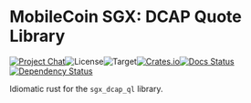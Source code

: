 # MobileCoin SGX: DCAP Quote Library

[![Project Chat][chat-image]][chat-link]<!--
-->![License][license-image]<!--
-->![Target][target-image]<!--
-->[![Crates.io][crate-image]][crate-link]<!--
-->[![Docs Status][docs-image]][docs-link]<!--
-->[![Dependency Status][deps-image]][deps-link]

Idiomatic rust for the `sgx_dcap_ql` library.

[chat-image]: https://img.shields.io/discord/844353360348971068?style=flat-square
[chat-link]: https://mobilecoin.chat
[license-image]: https://img.shields.io/crates/l/mc-sgx-dcap-ql?style=flat-square
[target-image]: https://img.shields.io/badge/target-x86__64-blue?style=flat-square
[crate-image]: https://img.shields.io/crates/v/mc-sgx-dcap-ql.svg?style=flat-square
[crate-link]: https://crates.io/crates/mc-sgx-dcap-ql
[docs-image]: https://img.shields.io/docsrs/mc-sgx-dcap-ql?style=flat-square
[docs-link]: https://docs.rs/crate/mc-sgx-dcap-ql
[deps-image]: https://deps.rs/crate/mc-sgx-dcap-ql/0.4.1/status.svg?style=flat-square
[deps-link]: https://deps.rs/crate/mc-sgx-dcap-ql/0.4.1
